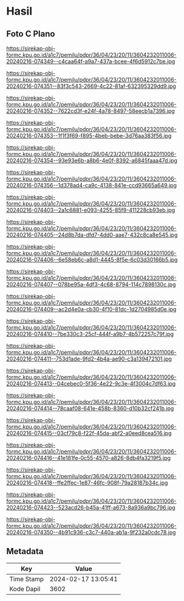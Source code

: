 # Hasil

## Foto C Plano

https://sirekap-obj-formc.kpu.go.id/a1c7/pemilu/pdpr/36/04/23/20/11/3604232011006-20240216-074349--c4caa64f-a9a7-437a-bcee-4f6d5912c7be.jpg

https://sirekap-obj-formc.kpu.go.id/a1c7/pemilu/pdpr/36/04/23/20/11/3604232011006-20240216-074351--83f3c543-2669-4c22-81af-632395329dd9.jpg

https://sirekap-obj-formc.kpu.go.id/a1c7/pemilu/pdpr/36/04/23/20/11/3604232011006-20240216-074352--7622cd3f-e24f-4a78-8497-58eecb1a7396.jpg

https://sirekap-obj-formc.kpu.go.id/a1c7/pemilu/pdpr/36/04/23/20/11/3604232011006-20240216-074353--1f1f3f69-f895-4beb-bebe-3d76aa383f56.jpg

https://sirekap-obj-formc.kpu.go.id/a1c7/pemilu/pdpr/36/04/23/20/11/3604232011006-20240216-074354--93e93e6b-a8b6-4e0f-8392-a6845faaa47d.jpg

https://sirekap-obj-formc.kpu.go.id/a1c7/pemilu/pdpr/36/04/23/20/11/3604232011006-20240216-074356--1d378ad4-ca9c-4138-841e-ccd93665a649.jpg

https://sirekap-obj-formc.kpu.go.id/a1c7/pemilu/pdpr/36/04/23/20/11/3604232011006-20240216-074403--2a1c6881-e093-4255-85f9-411228cb93eb.jpg

https://sirekap-obj-formc.kpu.go.id/a1c7/pemilu/pdpr/36/04/23/20/11/3604232011006-20240216-074405--24d8b7da-dfd7-4dd0-aae7-432c8ca8e545.jpg

https://sirekap-obj-formc.kpu.go.id/a1c7/pemilu/pdpr/36/04/23/20/11/3604232011006-20240216-074406--6e58eb6c-a8d1-4445-8f5e-6c03d30166b5.jpg

https://sirekap-obj-formc.kpu.go.id/a1c7/pemilu/pdpr/36/04/23/20/11/3604232011006-20240216-074407--078be95a-4df3-4c68-8794-114c7898130c.jpg

https://sirekap-obj-formc.kpu.go.id/a1c7/pemilu/pdpr/36/04/23/20/11/3604232011006-20240216-074409--ac2d4e0a-cb30-4f10-81dc-1d2704985d0e.jpg

https://sirekap-obj-formc.kpu.go.id/a1c7/pemilu/pdpr/36/04/23/20/11/3604232011006-20240216-074410--7be330c3-25cf-444f-a9b7-4b572257c79f.jpg

https://sirekap-obj-formc.kpu.go.id/a1c7/pemilu/pdpr/36/04/23/20/11/3604232011006-20240216-074411--753d1ade-9fd2-4b4a-ae90-c3a139472101.jpg

https://sirekap-obj-formc.kpu.go.id/a1c7/pemilu/pdpr/36/04/23/20/11/3604232011006-20240216-074413--04cebec0-5f36-4e22-9c3e-4f3004c7df63.jpg

https://sirekap-obj-formc.kpu.go.id/a1c7/pemilu/pdpr/36/04/23/20/11/3604232011006-20240216-074414--78caaf08-641e-458b-8360-d10b32cf241b.jpg

https://sirekap-obj-formc.kpu.go.id/a1c7/pemilu/pdpr/36/04/23/20/11/3604232011006-20240216-074415--03cf79c8-f22f-45da-abf2-a0eed8cea516.jpg

https://sirekap-obj-formc.kpu.go.id/a1c7/pemilu/pdpr/36/04/23/20/11/3604232011006-20240216-074416--41e181fe-0c55-4570-a826-8db4fa3219f5.jpg

https://sirekap-obj-formc.kpu.go.id/a1c7/pemilu/pdpr/36/04/23/20/11/3604232011006-20240216-074418--ffe2ffec-1e87-46fc-908f-79a28187b34c.jpg

https://sirekap-obj-formc.kpu.go.id/a1c7/pemilu/pdpr/36/04/23/20/11/3604232011006-20240216-074423--523acd26-b45a-41ff-a673-8a936a9bc796.jpg

https://sirekap-obj-formc.kpu.go.id/a1c7/pemilu/pdpr/36/04/23/20/11/3604232011006-20240216-074350--4b91c936-c3c7-440a-ab1a-9f232a0cdc78.jpg


## Metadata

| Key        | Value               |
| ---------- | ------------------- |
| Time Stamp | 2024-02-17 13:05:41 |
| Kode Dapil | 3602                |



